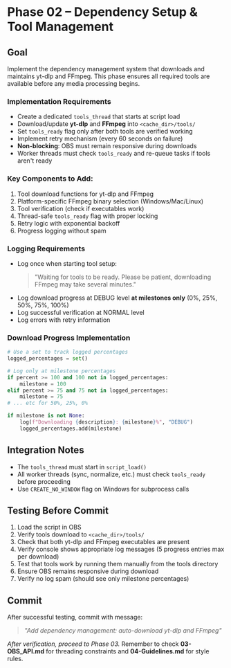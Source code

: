 # Phase 02 – Dependency Setup & Tool Management

## Goal
Implement the dependency management system that downloads and maintains yt-dlp and FFmpeg. This phase ensures all required tools are available before any media processing begins.

### Implementation Requirements
- Create a dedicated `tools_thread` that starts at script load
- Download/update **yt-dlp** and **FFmpeg** into `<cache_dir>/tools/`
- Set `tools_ready` flag only after both tools are verified working
- Implement retry mechanism (every 60 seconds on failure)
- **Non-blocking**: OBS must remain responsive during downloads
- Worker threads must check `tools_ready` and re-queue tasks if tools aren't ready

### Key Components to Add:
1. Tool download functions for yt-dlp and FFmpeg
2. Platform-specific FFmpeg binary selection (Windows/Mac/Linux)
3. Tool verification (check if executables work)
4. Thread-safe `tools_ready` flag with proper locking
5. Retry logic with exponential backoff
6. Progress logging without spam

### Logging Requirements
- Log once when starting tool setup:
  > "Waiting for tools to be ready. Please be patient, downloading FFmpeg may take several minutes."
- Log download progress at DEBUG level **at milestones only** (0%, 25%, 50%, 75%, 100%)
- Log successful verification at NORMAL level
- Log errors with retry information

### Download Progress Implementation
```python
# Use a set to track logged percentages
logged_percentages = set()

# Log only at milestone percentages
if percent >= 100 and 100 not in logged_percentages:
    milestone = 100
elif percent >= 75 and 75 not in logged_percentages:
    milestone = 75
# ... etc for 50%, 25%, 0%

if milestone is not None:
    log(f"Downloading {description}: {milestone}%", "DEBUG")
    logged_percentages.add(milestone)
```

## Integration Notes
- The `tools_thread` must start in `script_load()`
- All worker threads (sync, normalize, etc.) must check `tools_ready` before proceeding
- Use `CREATE_NO_WINDOW` flag on Windows for subprocess calls

## Testing Before Commit
1. Load the script in OBS
2. Verify tools download to `<cache_dir>/tools/`
3. Check that both yt-dlp and FFmpeg executables are present
4. Verify console shows appropriate log messages (5 progress entries max per download)
5. Test that tools work by running them manually from the tools directory
6. Ensure OBS remains responsive during download
7. Verify no log spam (should see only milestone percentages)

## Commit
After successful testing, commit with message:
> *"Add dependency management: auto-download yt-dlp and FFmpeg"*

*After verification, proceed to Phase 03.*
Remember to check **03-OBS_API.md** for threading constraints and **04-Guidelines.md** for style rules.
